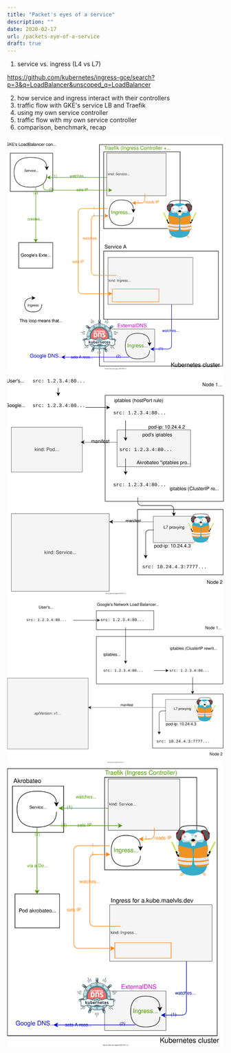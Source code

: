 ```yaml
---
title: "Packet's eyes of a service"
description: ""
date: 2020-02-17
url: /packets-eye-of-a-service
draft: true
---
```



1. service vs. ingress (L4 vs L7)

<https://github.com/kubernetes/ingress-gce/search?p=3&q=LoadBalancer&unscoped_q=LoadBalancer>

2. how service and ingress interact with their controllers
3. traffic flow with GKE's service LB and Traefik
4. using my own service controller
5. traffic flow with my own service controller
6. comparison, benchmark, recap


![](kubernetes-service-controllers-with-gke-service.svg)
![](kubernetes-traffic-with-akrobateo.svg)
![](kubernetes-traffic-with-gke-lb.svg)
![](kubernetes-service-controllers-with-akrobateo.svg)

